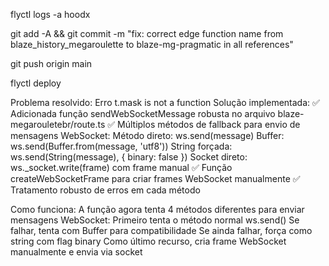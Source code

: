 flyctl logs -a hoodx

git add -A && git commit -m "fix: correct edge function name from blaze_history_megaroulette to blaze-mg-pragmatic in all references"

git push origin main

flyctl deploy


Problema resolvido: Erro t.mask is not a function
Solução implementada:
✅ Adicionada função sendWebSocketMessage robusta no arquivo blaze-megarouletebr/route.ts
✅ Múltiplos métodos de fallback para envio de mensagens WebSocket:
Método direto: ws.send(message)
Buffer: ws.send(Buffer.from(message, 'utf8'))
String forçada: ws.send(String(message), { binary: false })
Socket direto: ws._socket.write(frame) com frame manual
✅ Função createWebSocketFrame para criar frames WebSocket manualmente
✅ Tratamento robusto de erros em cada método


Como funciona:
A função agora tenta 4 métodos diferentes para enviar mensagens WebSocket:
Primeiro tenta o método normal ws.send()
Se falhar, tenta com Buffer para compatibilidade
Se ainda falhar, força como string com flag binary
Como último recurso, cria frame WebSocket manualmente e envia via socket